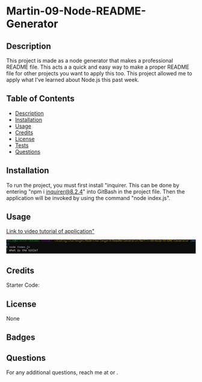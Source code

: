 # Martin-09-Node-README-Generator

## Description
This project is made as a node generator that makes a professional README file. This acts a a quick and easy way to make a proper README file for other projects you want to apply this too. This project allowed me to apply what I've learned about Node.js this past week.

## Table of Contents 
- [Description](#description)
- [Installation](#installation)
- [Usage](#usage)
- [Credits](#credits)
- [License](#license)
- [Tests](#tests)
- [Questions](#questions)

## Installation

To run the project, you must first install "inquirer. This can be done by entering "npm i inquirer@8.2.4" into GitBash in the project file. Then the application will be invoked by using the command "node index.js".

## Usage
     
<a href="https://drive.google.com/file/d/1sZj1B3Tzki99mQDSTIQ0r7CXi53smvuG/view"> Link to video tutorial of application"</a>

<img src="./assets/images/node-index-screenshot.PNG" alt="Screen Shot of node index"/>

## Credits

Starter Code:
<a href="https://github.com/coding-boot-camp/potential-enigma"></a>

## License

None

## Badges

    
## Questions

For any additional questions, reach me at <a href="martinapopot@gmail.com"></a> or <a href="https://github.com/mardyyy"></a>.

    